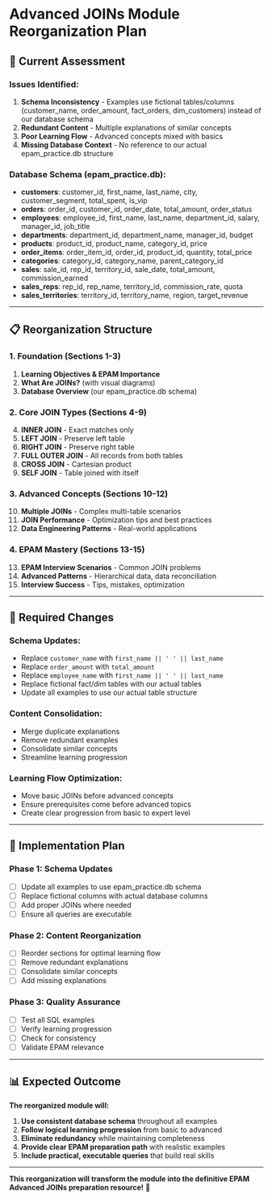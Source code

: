 # Advanced JOINs Module Reorganization Plan

## 🎯 **Current Assessment**

### **Issues Identified:**
1. **Schema Inconsistency** - Examples use fictional tables/columns (customer_name, order_amount, fact_orders, dim_customers) instead of our database schema
2. **Redundant Content** - Multiple explanations of similar concepts
3. **Poor Learning Flow** - Advanced concepts mixed with basics
4. **Missing Database Context** - No reference to our actual epam_practice.db structure

### **Database Schema (epam_practice.db):**
- **customers**: customer_id, first_name, last_name, city, customer_segment, total_spent, is_vip
- **orders**: order_id, customer_id, order_date, total_amount, order_status
- **employees**: employee_id, first_name, last_name, department_id, salary, manager_id, job_title
- **departments**: department_id, department_name, manager_id, budget
- **products**: product_id, product_name, category_id, price
- **order_items**: order_item_id, order_id, product_id, quantity, total_price
- **categories**: category_id, category_name, parent_category_id
- **sales**: sale_id, rep_id, territory_id, sale_date, total_amount, commission_earned
- **sales_reps**: rep_id, rep_name, territory_id, commission_rate, quota
- **sales_territories**: territory_id, territory_name, region, target_revenue

---

## 📋 **Reorganization Structure**

### **1. Foundation (Sections 1-3)**
1. **Learning Objectives & EPAM Importance**
2. **What Are JOINs?** (with visual diagrams)
3. **Database Overview** (our epam_practice.db schema)

### **2. Core JOIN Types (Sections 4-9)**
4. **INNER JOIN** - Exact matches only
5. **LEFT JOIN** - Preserve left table
6. **RIGHT JOIN** - Preserve right table
7. **FULL OUTER JOIN** - All records from both tables
8. **CROSS JOIN** - Cartesian product
9. **SELF JOIN** - Table joined with itself

### **3. Advanced Concepts (Sections 10-12)**
10. **Multiple JOINs** - Complex multi-table scenarios
11. **JOIN Performance** - Optimization tips and best practices
12. **Data Engineering Patterns** - Real-world applications

### **4. EPAM Mastery (Sections 13-15)**
13. **EPAM Interview Scenarios** - Common JOIN problems
14. **Advanced Patterns** - Hierarchical data, data reconciliation
15. **Interview Success** - Tips, mistakes, optimization

---

## 🔧 **Required Changes**

### **Schema Updates:**
- Replace `customer_name` with `first_name || ' ' || last_name`
- Replace `order_amount` with `total_amount`
- Replace `employee_name` with `first_name || ' ' || last_name`
- Replace fictional fact/dim tables with our actual tables
- Update all examples to use our actual table structure

### **Content Consolidation:**
- Merge duplicate explanations
- Remove redundant examples
- Consolidate similar concepts
- Streamline learning progression

### **Learning Flow Optimization:**
- Move basic JOINs before advanced concepts
- Ensure prerequisites come before advanced topics
- Create clear progression from basic to expert level

---

## 🎯 **Implementation Plan**

### **Phase 1: Schema Updates**
- [ ] Update all examples to use epam_practice.db schema
- [ ] Replace fictional columns with actual database columns
- [ ] Add proper JOINs where needed
- [ ] Ensure all queries are executable

### **Phase 2: Content Reorganization**
- [ ] Reorder sections for optimal learning flow
- [ ] Remove redundant explanations
- [ ] Consolidate similar concepts
- [ ] Add missing explanations

### **Phase 3: Quality Assurance**
- [ ] Test all SQL examples
- [ ] Verify learning progression
- [ ] Check for consistency
- [ ] Validate EPAM relevance

---

## 📊 **Expected Outcome**

**The reorganized module will:**
1. **Use consistent database schema** throughout all examples
2. **Follow logical learning progression** from basic to advanced
3. **Eliminate redundancy** while maintaining completeness
4. **Provide clear EPAM preparation path** with realistic examples
5. **Include practical, executable queries** that build real skills

---

**This reorganization will transform the module into the definitive EPAM Advanced JOINs preparation resource!** 🚀
